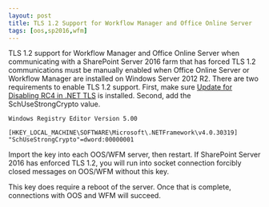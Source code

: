 ```yaml
---
layout: post
title: TLS 1.2 Support for Workflow Manager and Office Online Server
tags: [oos,sp2016,wfm]
---
```


TLS 1.2 support for Workflow Manager and Office Online Server when communicating with a SharePoint Server 2016 farm that has forced TLS 1.2 communications must be manually enabled when Office Online Server or Workflow Manager are installed on Windows Server 2012 R2. There are two requirements to enable TLS 1.2 support. First, make sure [Update for Disabling RC4 in .NET TLS](https://technet.microsoft.com/en-us/library/security/2960358.aspx) is installed. Second, add the SchUseStrongCrypto value.

```
Windows Registry Editor Version 5.00

[HKEY_LOCAL_MACHINE\SOFTWARE\Microsoft\.NETFramework\v4.0.30319]
"SchUseStrongCrypto"=dword:00000001
```

Import the key into each OOS/WFM server, then restart. If SharePoint Server 2016 has enforced TLS 1.2, you will run into socket connection forcibly closed messages on OOS/WFM without this key.

This key does require a reboot of the server. Once that is complete, connections with OOS and WFM will succeed.